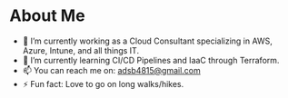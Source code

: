 # About Me

- 🔭 I’m currently working as a Cloud Consultant specializing in AWS, Azure, Intune, and all things IT.
- 🌱 I’m currently learning CI/CD Pipelines and IaaC through Terraform.
- 📫 You can reach me on: adsb4815@gmail.com
- ⚡ Fun fact: Love to go on long walks/hikes.
